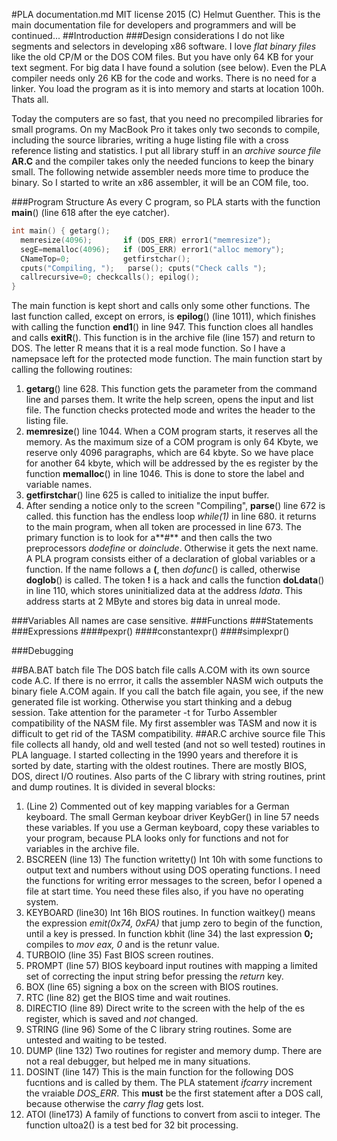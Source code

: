 #PLA documentation.md 
MIT license 2015 (C) Helmut Guenther. 
This is the main documentation file for developers and programmers and will be continued...
##Introduction
###Design considerations
I do not like segments and selectors in developing x86 software. I love *flat binary files* like the old CP/M or the DOS COM files. But you have only 64 KB for your text segment. For big data I have found a solution (see below). Even the PLA compiler needs only 26 KB for the code and works. There is no need for a linker. You load the program as it is into memory and starts at location 100h. Thats all.

Today the computers are so fast, that you need no precompiled libraries for small programs. On my MacBook Pro it takes only two seconds to compile, including the source libraries, writing a huge listing file with a cross reference listing and statistics. I put all library stuff in an *archive source file* **AR.C** and the compiler takes only the needed funcions to keep the binary small. The following netwide assembler needs more time to produce the binary. So I started to write an x86 assembler, it will be an COM file, too.

###Program Structure
As every C program, so PLA starts with the function **main**() (line 618 after the eye catcher). 
```C
int main() { getarg();
  memresize(4096);       if (DOS_ERR) error1("memresize");
  segE=memalloc(4096);   if (DOS_ERR) error1("alloc memory");
  CNameTop=0;            getfirstchar();
  cputs("Compiling, ");   parse(); cputs("Check calls ");
  callrecursive=0; checkcalls(); epilog();
}
```
The main function is kept short and calls only some other functions. The last function called, except on errors,  is  **epilog**() (line 1011), which finishes with calling the function **end1**() in line 947. This function cloes all handles and calls **exitR**(). This function is in the archive file (line 157) and return to DOS. The letter R means that it is a real mode function. So I have a namepsace left for the protected mode function.
The main function start by calling the following routines:

1. **getarg**() line 628. This function gets the parameter from the command line and parses them. It write the help screen, opens the input and list file. The function checks protected mode and writes the header to the listing file.
2. **memresize**() line 1044. When a COM program starts, it reserves all the memory. As the maximum size of a COM program is only 64 Kbyte, we reserve only 4096 paragraphs, which are 64 kbyte. So we have place for another 64 kbyte, which will be addressed by the es register by the function **memalloc**() in line 1046. This is done to store the label and variable names. 
3. **getfirstchar**() line 625 is called to initialize the input buffer.
4. After sending a notice only to the screen "Compiling", **parse**() line 672 is called. this function has the endless loop *while(1)* in line 680. it returns to the main program, when all token are processed in line 673. The primary function is to look for a**#** and then calls the two preprocessors *dodefine* or *doinclude*. Otherwise it gets the next name. A PLA program consists either of a declaration of global variables or a function. If the name follows a **(**, then *dofunc*() is called, otherwise **doglob**() is called. The token **!** is a hack and calls the function **doLdata**() in line 110, which stores uninitialized data at the address *ldata*. This address starts at 2 MByte and stores big data in unreal mode.

###Variables
All names are case sensitive.
###Functions
###Statements
###Expressions
####pexpr()
####constantexpr()
####simplexpr()

###Debugging

##BA.BAT batch file
The DOS batch file calls A.COM with its own source code A.C. If there is no errror, it calls the assembler NASM wich outputs the binary fiele A.COM again. If you call the batch file again, you see, if the new generated file ist working. Otherwise you start thinking and a debug session. Take attention for the parameter -t for Turbo Assembler compatibility of the NASM file. My first assembler was TASM and now it is difficult to get rid of the TASM compatibility.
##AR.C archive source file
This file collects all handy, old and well tested (and not so well tested) routines in PLA language. I started collecting in the 1990 years and therefore it is sorted by date, starting with the oldest routines. There are mostly BIOS, DOS, direct I/O routines. Also parts of the C library with string routines, print and dump routines. It is divided in several blocks:

1. (Line 2) Commented out of key mapping variables for a German keyboard. The small German keyboar driver KeybGer() in line 57 needs these variables. If you use a German keyboard, copy these variables to your program, because PLA looks only for functions and not for variables in the archive file.
2. BSCREEN (line 13) The function writetty() Int 10h with some functions to output text and numbers without using DOS operating functions. I need the functions for writing error messages to the screen, befor I opened a file at start time. You need these files also, if you have no operating system.
3. KEYBOARD (line30) Int 16h BIOS routines. In function waitkey() means the expression *emit(0x74, 0xFA)* that jump zero to begin of the function, until a key is pressed. In function kbhit (line 34) the last expression **0;**  compiles to *mov eax, 0* and is the retunr value.
4. TURBOIO (line 35) Fast BIOS screen routines.
5. PROMPT (line 57) BIOS keyboard input routines with mapping a limited set of correcting the input string befor pressing the *return* key. 
6. BOX (line 65) signing a box on the screen with BIOS routines.
7. RTC (line 82) get the BIOS time and wait routines.
8. DIRECTIO (line 89) Direct write to the screen with the help of the es register, which is saved and *not* changed.
9. STRING (line 96) Some of the C library string routines. Some are untested and waiting to be tested.
10. DUMP (line 132) Two routines for register and memory dump. There are not a real debugger, but helped me in many situations.
11. DOSINT (line 147) This is the main function for the following DOS fucntions and is called by them. The PLA statement *ifcarry* increment the vraiable *DOS_ERR*. This **must** be the first statement after a DOS call, because otherwise the *carry flag* gets lost.
12. ATOI (line173) A family of functions to convert from ascii to integer. The function ultoa2() is a test bed for 32 bit processing.

